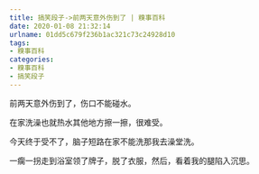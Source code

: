 ```yaml
---
title: 搞笑段子->前两天意外伤到了 | 糗事百科
date: 2020-01-08 21:32:14
urlname: 01dd5c679f236b1ac321c73c24928d10
tags: 
- 糗事百科
categories:
- 糗事百科
- 搞笑段子
---
```

前两天意外伤到了，伤口不能碰水。

在家洗澡也就热水其他地方擦一擦，很难受。

今天终于受不了，脑子短路在家不能洗那我去澡堂洗。

一瘸一拐走到浴室领了牌子，脱了衣服，然后，看着我的腿陷入沉思。


